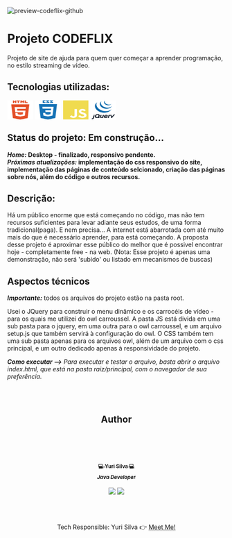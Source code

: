 ![preview-codeflix-github](https://user-images.githubusercontent.com/38916533/147865770-4efae731-abd2-47b7-a83a-b58681c5b516.png)


# Projeto CODEFLIX
Projeto de site de ajuda para quem quer começar a aprender programação, no estilo streaming de vídeo. 

## Tecnologias utilizadas:

<img align="center" alt="HTML5" height="45" width="60" src="https://github.com/devicons/devicon/blob/master/icons/html5/html5-plain-wordmark.svg"> <img align="center" alt="CSS3" height="45" width="60" src="https://github.com/devicons/devicon/blob/master/icons/css3/css3-plain-wordmark.svg"> <img align="center" alt="JS" height="45" width="60" src="https://github.com/devicons/devicon/blob/master/icons/javascript/javascript-plain.svg"> <img align="center" alt="JQuery" height="45" width="60" src="https://github.com/devicons/devicon/blob/master/icons/jquery/jquery-original-wordmark.svg"> 

<h2>Status do projeto: Em construção...</h2>
<divr">
<b><em>Home:</em> Desktop - finalizado, responsivo pendente. <br>
<em>Próximas atualizações:</em> implementação do css responsivo do site, implementação das páginas de conteúdo selcionado, criação das páginas sobre nós, além do código e outros recursos.</b>
</div>

## Descrição:

<p>
Há um público enorme que está começando no código, mas não tem recursos suficientes para levar adiante seus estudos, de uma forma tradicional(paga). E nem precisa... A internet está abarrotada com até muito mais do que é necessário aprender, para está começando. A proposta desse projeto é aproximar esse público do melhor que é possivel encontrar hoje - completamente free - na web. (Nota: Esse projeto é apenas uma demonstração, não será 'subido' ou listado em mecanismos de buscas)
</p>

## Aspectos técnicos

<p><b><em>Importante:</em></b> todos os arquivos do projeto estão na pasta root.</p>
<p>
Usei o JQuery para construir o menu dinâmico e os carrocéis de vídeo - para os quais me utilizei do owl carroussel. A pasta JS está divida em uma sub pasta para o jquery, em uma outra para o owl carroussel, e um arquivo setup.js que também servirá à configuração do owl. O CSS também tem uma sub pasta apenas para os arquivos owl, além de um arquivo com o css principal, e um outro dedicado apenas à responsividade do projeto.
</p>

<p><b><em>Como executar --></em></b> <em>Para executar e testar o arquivo, basta abrir o arquivo index.html, que está na pasta raiz/principal, com o navegador de sua preferência.</em></p>

<br><br>

<h2 id="Author" align="center">Author</h2>
<div align="center">
	<br><br>
<a href="https://www.linkedin.com/in/yuri-silva-09539713a/">
 <img style="border-radius: 50%;" src="https://media-exp1.licdn.com/dms/image/C4E03AQF1YAqVYl1J-w/profile-displayphoto-shrink_800_800/0/1576322800107?e=1644451200&v=beta&t=wmnMDEyJxIjbyrnfDC320KZO7ZtOM95CfdyaxB8OpEw" width="150px;" alt=""/>
 <br>
	
 <sub><b>💻 Yuri Silva 💻<br> <i>Java Developer</i></b></sub></a> <a href="https://www.linkedin.com/in/yuri-silva-09539713a/" title="YuriSilva"></a>
 <br><br>
	<a href="https://www.linkedin.com/in/yuri-silva-09539713a/"> <img src="https://img.shields.io/badge/Linkedin-Yuri%20Silva-blue"></a>
	<a href="mailto:yurikgs@outlook.com"> <img src="https://img.shields.io/badge/Mail-Yuri%20Silva-brightgreen"></a>
 <div>
	 
 <br><br>

<div align="center">
Tech Responsible: Yuri Silva 👉 <a href="https://www.linkedin.com/in/yuri-silva-dev/">Meet Me!</a>
</div>
	
	
	
